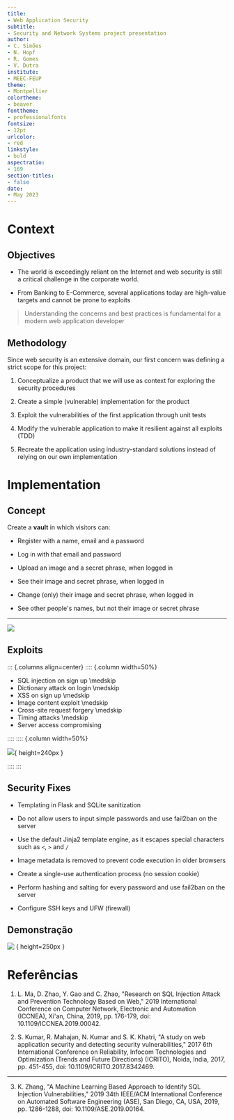 ```yaml
---
title:
- Web Application Security
subtitle:
- Security and Network Systems project presentation
author:
- C. Simões
- N. Hopf
- R. Gomes
- V. Dutra
institute:
- MEEC-FEUP
theme:
- Montpellier
colortheme:
- beaver
fonttheme:
- professionalfonts
fontsize:
- 12pt
urlcolor:
- red
linkstyle:
- bold
aspectratio:
- 169
section-titles:
- false
date:
- May 2023 
---
```


# Context
## Objectives

 - The world is exceedingly reliant on the Internet and web security is still a critical challenge in the corporate world.

 - From Banking to E-Commerce, several applications today are high-value targets and cannot be prone to exploits

> Understanding the concerns and best practices is fundamental for a modern web application developer

## Methodology
Since web security is an extensive domain, our first concern was defining a strict scope for this project:

1. Conceptualize a product that we will use as context for exploring the security procedures

2. Create a simple (vulnerable) implementation for the product

3. Exploit the vulnerabilities of the first application through unit tests

4. Modify the vulnerable application to make it resilient against all exploits (TDD)

5. Recreate the application using industry-standard solutions instead of relying on our own implementation

# Implementation
## Concept
Create a **vault** in which visitors can:

 - Register with a name, email and a password

- Log in with that email and password

- Upload an image and a secret phrase, when logged in

- See their image and secret phrase, when logged in

- Change (only) their image and secret phrase, when logged in

- See other people's names, but not their image or secret phrase

---

![&nbsp;](./img1.png)

## Exploits
::: {.columns align=center}
:::: {.column width=50%}

- SQL injection on sign up
\medskip
- Dictionary attack on login
\medskip
- XSS on sign up
\medskip
- Image content exploit
\medskip
- Cross-site request forgery
\medskip
- Timing attacks
\medskip
- Server access compromising

::::
:::: {.column width=50%}

![](./img2.png){ height=240px }

::::
:::

## Security Fixes

- Templating in Flask and SQLite sanitization

- Do not allow users to input simple passwords and use fail2ban on the server

- Use the default Jinja2 template engine, as it escapes special characters such as `<`, `>` and `/`

- Image metadata is removed to prevent code execution in older browsers

- Create a single-use authentication process (no session cookie)

- Perform hashing and salting for every password and use fail2ban on the server

- Configure SSH keys and UFW (firewall)

## Demonstração
![&nbsp;](./img3.png){ height=250px }

# Referências
1. L. Ma, D. Zhao, Y. Gao and C. Zhao, "Research on SQL Injection Attack and Prevention Technology Based on Web," 2019 International Conference on Computer Network, Electronic and Automation (ICCNEA), Xi'an, China, 2019, pp. 176-179, doi: 10.1109/ICCNEA.2019.00042.

2. S. Kumar, R. Mahajan, N. Kumar and S. K. Khatri, "A study on web application security and detecting security vulnerabilities," 2017 6th International Conference on Reliability, Infocom Technologies and Optimization (Trends and Future Directions) (ICRITO), Noida, India, 2017, pp. 451-455, doi: 10.1109/ICRITO.2017.8342469.

---

3. K. Zhang, "A Machine Learning Based Approach to Identify SQL Injection Vulnerabilities," 2019 34th IEEE/ACM International Conference on Automated Software Engineering (ASE), San Diego, CA, USA, 2019, pp. 1286-1288, doi: 10.1109/ASE.2019.00164.

